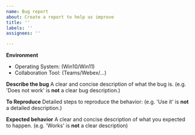 ```yaml
---
name: Bug report
about: Create a report to help us improve
title: ''
labels: ''
assignees: ''

---
```


**Environment**
- Operating System: (Win10/Win11)
- Collaboration Tool: (Teams/Webex/...)

**Describe the bug**
A clear and concise description of what the bug is. (e.g. 'Does not work' is **not** a clear bug description.)

**To Reproduce**
Detailed steps to reproduce the behavior: (e.g. 'Use it' is **not** a detailed description.)

**Expected behavior**
A clear and concise description of what you expected to happen. (e.g. 'Works' is **not** a clear description)

